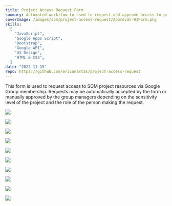 ```yaml
---
title: Project Access Request Form
summary: Automated workflow to used to request and approve access to project drives
coverImage: /images/som/project-access-request/Approval-01Form.png
skills:
  [
    "JavaScript",
    "Google Apps Script",
    "Bootstrap",
    "Google API",
    "UX Design",
    "HTML & CSS",
  ]
date: "2022-11-15"
repo: https://github.com/ericanastas/project-access-request
---
```


This form is used to request access to SOM project resources via Google Group membership.
Requests may be automatically accepted by the form or manually approved by the group managers depending on
the sensitivity level of the project and the role of the person making the request.

![](/images/som/project-access-request/Approval-02RequestSentConfirmation.png)

![](/images/som/project-access-request/Approval-03RequestEmail.png)

![](/images/som/project-access-request/Approval-04.1AcceptConfirmation.png)

![](/images/som/project-access-request/Approval-04.2AcceptNotificationEmail.png)

![](/images/som/project-access-request/Approval-05.1DeclineConfirmation.png)

![](/images/som/project-access-request/Approval-05.2DeclineNotificationEmail.png)

![](/images/som/project-access-request/AutoAccept-01Form.png)

![](/images/som/project-access-request/AutoAccept-02NotificationEmail.png)

![](/images/som/project-access-request/AutoAccept-03Confirmation.png)

![](/images/som/project-access-request/ProjectAccessRequestSwimlanes.png)
